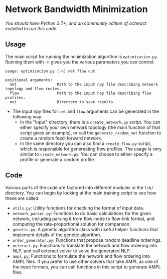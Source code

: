 # Network Bandwidth Minimization

*You should have Python 3.7+, and an community edition of octeract installed to run this code.*

## Usage

The main script for running the minimization algorithm is `optimization.py`. Running them with `-h` gives you the various parameters you can
control:

```
usage: optimization.py [-h] net flow out

positional arguments:
  net                  Path to the input npy file describing network topology and flow routes.
  flow                 Path to the input npy file describing flow profiles.
  out                  Directory to save results.
```

- The input npy files for `net` and `flow` arguments can be generated in the following way:
    - In the "Input" directory, there is a `create_network.py` script.  You can either 
      specify your own network topology (the main function of that script gives an example),
      or call the `generate_random_net` function to create a random feed-forward network.
    - In the same directory you can also find a `create_flow.py` script, which is responsible
      for genereating flow profiles.  The usage is very similar to `create_network.py`.
      You can choose to either specify a profile or generate a random profile.

## Code

Various parts of the code are factored into different modules in the `lib/`
directory. You can begin by looking at the main training script to see how
these are called.

- `utils.py`: Utility functions for checking the format of input data.
- `network_parser.py`: Functions to do basic calculations for the given network,
  including parsing it from flow-node to flow-link format, and computing the
  rate-proportional solution for comparison.
- `genetic.py`: A genetic algorithm class with useful helper functions that implement
  details of the genetic algorithm.
- `order_generator.py`: Functions that propose random deadline orderings.
- `octeract.py`: Functions to translate the network and flow ordering into NLP, and call
  octeract solver to solve the generated NLP.
- `ampl.py`: Functions to formulate the network and flow ordering into AMPL files.
  If you prefer to use other solvers that take AMPL as one of the input formats,
  you can call functions in this script to generate AMPL files.
